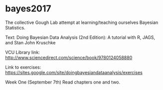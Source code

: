 # bayes2017
The collective Gough Lab attempt at learning/teaching ourselves Bayesian Statistics.

Text: 
Doing Bayesian Data Analysis (2nd Edition):  A tutorial with R, JAGS, and Stan
John Kruschke

VCU Library link:  http://www.sciencedirect.com/science/book/9780124058880

Link to exercises:  https://sites.google.com/site/doingbayesiandataanalysis/exercises


Week One (September 7th)
Read chapters one and two.
